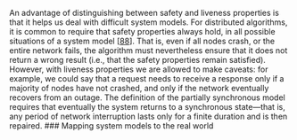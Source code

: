 An advantage of distinguishing between safety and liveness properties is that it helps us deal with
difficult system models. For distributed algorithms, it is common to require that safety properties
always hold, in all possible situations of a system model
[[88](ch08.html#Dwork1988dr_ch8)]. That is, even if all nodes crash, or
the entire network fails, the algorithm must nevertheless ensure that it does not return a wrong
result (i.e., that the safety properties remain satisfied). However, with liveness properties we are allowed to make caveats: for example, we could say that a
request needs to receive a response only if a majority of nodes have not crashed, and only if the
network eventually recovers from an outage. The definition of the partially synchronous model
requires that eventually the system returns to a synchronous state—that is, any period of network
interruption lasts only for a finite duration and is then repaired. ### Mapping system models to the real world